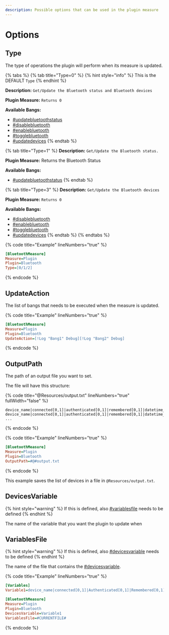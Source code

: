 ```yaml
---
description: Possible options that can be used in the plugin measure
---
```


# Options

## Type

The type of operations the plugin will perform when its measure is updated.

{% tabs %}
{% tab title="Type=0" %}
{% hint style="info" %}
This is the DEFAULT `Type`
{% endhint %}

**Description:** `Get/Update the Bluetooth status and Bluetooth devices`

**Plugin Measure:** `Returns 0`

**Available Bangs:**&#x20;

* [#updatebluetoothstatus](bangs.md#updatebluetoothstatus "mention")
* [#disablebluetooth](bangs.md#disablebluetooth "mention")
* [#enablebluetooth](bangs.md#enablebluetooth "mention")
* [#togglebluetooth](bangs.md#togglebluetooth "mention")
* [#updatedevices](bangs.md#updatedevices "mention")
{% endtab %}

{% tab title="Type=1" %}
**Description:** `Get/Update the Bluetooth status.`

**Plugin Measure:** Returns the Bluetooth Status

**Available Bangs:**&#x20;

* [#updatebluetoothstatus](bangs.md#updatebluetoothstatus "mention")
{% endtab %}

{% tab title="Type=3" %}
**Description:** `Get/Update the Bluetooth devices`

**Plugin Measure:** `Returns 0`

**Available Bangs:**&#x20;

* [#disablebluetooth](bangs.md#disablebluetooth "mention")
* [#enablebluetooth](bangs.md#enablebluetooth "mention")
* [#togglebluetooth](bangs.md#togglebluetooth "mention")
* [#updatedevices](bangs.md#updatedevices "mention")
{% endtab %}
{% endtabs %}

{% code title="Example" lineNumbers="true" %}
```ini
[BluetoothMeasure]
Measure=Plugin
Plugin=Bluetooth
Type=[0/1/2]
```
{% endcode %}

## UpdateAction

The list of bangs that needs to be executed when the measure is updated.

{% code title="Example" lineNumbers="true" %}
```ini
[BluetoothMeasure]
Measure=Plugin
Plugin=Bluetooth
UpdateAction=[!Log "Bang1" Debug][!Log "Bang2" Debug]
```
{% endcode %}

## OutputPath

The path of an output file you want to set.

The file will have this structure:

{% code title="@Resources/output.txt" lineNumbers="true" fullWidth="false" %}
```
device_name|connected[0,1]|authenticated[0,1]|remembered[0,1]|datetime_last_seen|datetime_last_used;
device_name|connected[0,1]|authenticated[0,1]|remembered[0,1]|datetime_last_seen|datetime_last_used;
...
```
{% endcode %}

{% code title="Example" lineNumbers="true" %}
```ini
[BluetoothMeasure]
Measure=Plugin
Plugin=Bluetooth
OutputPath=#@#output.txt
```
{% endcode %}

This example saves the list of devices in a file in `@Resources/output.txt`.

## DevicesVariable

{% hint style="warning" %}
If this is defined, also [#variablesfile](options.md#variablesfile "mention") needs to be defined
{% endhint %}

The name of the variable that you want the plugin to update when&#x20;

## VariablesFile

{% hint style="warning" %}
If this is defined, also [#devicesvariable](options.md#devicesvariable "mention") needs to be defined
{% endhint %}

The name of the file that contains the [#devicesvariable](options.md#devicesvariable "mention").

{% code title="Example" lineNumbers="true" %}
```ini
[Variables]
Variable1=device_name|connected[0,1]|Authenticated[0,1]|Remembered[0,1]|datetime_last_seen|datetime_last_used;...

[BluetoothMeasure]
Measure=Plugin
Plugin=Bluetooth
DevicesVariable=Variable1
VariablesFile=#CURRENTFILE#
```
{% endcode %}

